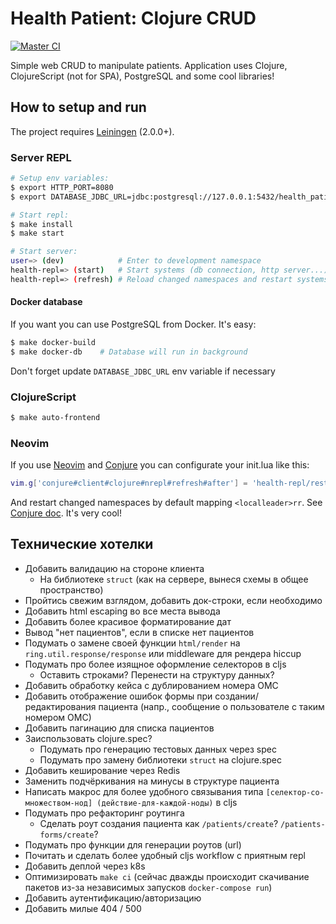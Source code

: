 # Health Patient: Clojure CRUD

[![Master CI](https://github.com/Seryiza/health-patient/actions/workflows/master-ci.yml/badge.svg)](https://github.com/Seryiza/health-patient/actions/workflows/master-ci.yml)

Simple web CRUD to manipulate patients. Application uses Clojure, ClojureScript (not for SPA), PostgreSQL and some cool libraries!

## How to setup and run
The project requires [Leiningen](https://leiningen.org/) (2.0.0+).

### Server REPL
```sh
# Setup env variables:
$ export HTTP_PORT=8080
$ export DATABASE_JDBC_URL=jdbc:postgresql://127.0.0.1:5432/health_patient?user=postgres&password=pass&stringtype=unspecified

# Start repl:
$ make install
$ make start

# Start server:
user=> (dev)            # Enter to development namespace
health-repl=> (start)   # Start systems (db connection, http server...)
health-repl=> (refresh) # Reload changed namespaces and restart systems
```

#### Docker database
If you want you can use PostgreSQL from Docker. It's easy:

```sh
$ make docker-build
$ make docker-db    # Database will run in background
```

Don't forget update `DATABASE_JDBC_URL` env variable if necessary

### ClojureScript
```sh
$ make auto-frontend
```

### Neovim
If you use [Neovim](https://neovim.io/) and [Conjure](https://github.com/Olical/conjure) you can configurate your init.lua like this:

```lua
vim.g['conjure#client#clojure#nrepl#refresh#after'] = 'health-repl/restart'
```

And restart changed namespaces by default mapping `<localleader>rr`. See [Conjure doc](https://github.com/Olical/conjure/blob/master/doc/conjure-client-clojure-nrepl.txt). It's very cool!

## Технические хотелки
- Добавить валидацию на стороне клиента
    - На библиотеке `struct` (как на сервере, вынеся схемы в общее пространство)
- Пройтись свежим взглядом, добавить док-строки, если необходимо
- Добавить html escaping во все места вывода
- Добавить более красивое форматирование дат
- Вывод "нет пациентов", если в списке нет пациентов
- Подумать о замене своей функции `html/render` на `ring.util.response/response` или middleware для рендера hiccup
- Подумать про более изящное оформление селекторов в cljs
    - Оставить строками? Перенести на структуру данных?
- Добавить обработку кейса с дублированием номера ОМС
- Добавить отображение ошибок формы при создании/редактирования пациента (напр., сообщение о пользователе с таким номером ОМС)
- Добавить пагинацию для списка пациентов
- Заиспользовать clojure.spec?
    - Подумать про генерацию тестовых данных через spec
    - Подумать про замену библиотеки `struct` на clojure.spec
- Добавить кеширование через Redis
- Заменить подчёркивания на минусы в структуре пациента
- Написать макрос для более удобного связывания типа `[селектор-со-множеством-нод] (действие-для-каждой-ноды)` в cljs
- Подумать про рефакторинг роутинга
    - Сделать роут создания пациента как `/patients/create`? `/patients-forms/create`? 
- Подумать про функции для генерации роутов (url)
- Почитать и сделать более удобный cljs workflow с приятным repl
- Добавить деплой через k8s
- Оптимизировать `make ci` (сейчас дважды происходит скачивание пакетов из-за независимых запусков `docker-compose run`)
- Добавить аутентификацию/авторизацию
- Добавить милые 404 / 500
